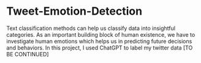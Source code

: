 # Tweet-Emotion-Detection
Text classification methods can help us classify data into insightful categories.
As an important building block of human existence, we have to investigate human emotions which helps us in predicting future decisions and behaviors.
In this project, I used ChatGPT to label my twitter data [TO BE CONTINUED]
